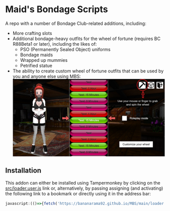 # Maid's Bondage Scripts
A repo with a number of Bondage Club-related additions, including:
* More crafting slots
* Additional bondage-heavy outfits for the wheel of fortune (requires BC R88Beta1 or later), including the likes of:
  * PSO (Permanently Sealed Object) uniforms
  * Bondage maids
  * Wrapped up mummies
  * Petrified statue
* The ability to create custom wheel of fortune outfits that can be used by you and anyone else using MBS:
![image](docs/config_button.png)

## Installation
This addon can either be installed using Tampermonkey by clicking on the [src/loader.user.js](https://github.com/bananarama92/MBS/raw/main/src/loader.user.js) link or, alternatively, by passing assigning (and activating) the following link to a bookmark or directly using it in the address bar:

```js
javascript:(()=>{fetch('https://bananarama92.github.io/MBS/main/loader.user.js').then(r=>r.text()).then(r=>eval(r));})();
```
